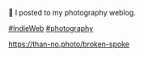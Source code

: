 🤖 I posted to my photography weblog.

 [\#<span>IndieWeb</span>](https://social.lol/tags/IndieWeb) [\#<span>photography</span>](https://social.lol/tags/photography)

[<span class="invisible">https://</span><span class="">than-no.photo/broken-spoke</span><span class="invisible"></span>](https://than-no.photo/broken-spoke)